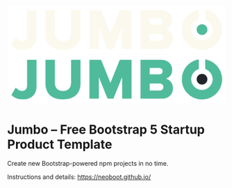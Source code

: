![jumbo Logo](https://raw.githubusercontent.com/neoboot/jumbo/main/assets/logo-light.svg#gh-dark-mode-only)
![jumbo Logo](https://raw.githubusercontent.com/neoboot/jumbo/main/assets/logo-dark.svg#gh-light-mode-only)

# Jumbo – Free Bootstrap 5 Startup Product Template

Create new Bootstrap-powered npm projects in no time.

Instructions and details: https://neoboot.github.io/
